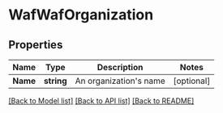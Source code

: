 # WafWafOrganization

## Properties

Name | Type | Description | Notes
------------ | ------------- | ------------- | -------------
**Name** | **string** | An organization&#39;s name | [optional] 

[[Back to Model list]](../README.md#documentation-for-models) [[Back to API list]](../README.md#documentation-for-api-endpoints) [[Back to README]](../README.md)


